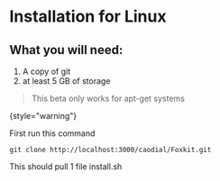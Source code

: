 # Installation for Linux

## What you will need:
 1. A copy of git
2. at least 5 GB of storage
> This beta only works for apt-get systems
> 
{style="warning"}

First run this command

``` git clone http://localhost:3000/caodial/Foxkit.git ```

This should pull 1 file install.sh